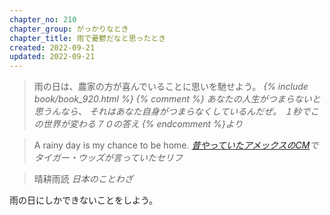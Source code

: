 ```yaml
---
chapter_no: 210
chapter_group: がっかりなとき
chapter_title: 雨で憂鬱だなと思ったとき
created: 2022-09-21
updated: 2022-09-21
---
```

> 雨の日は、農家の方が喜んでいることに思いを馳せよう。
> <cite>{% include book/book_920.html %} {% comment %} あなたの人生がつまらないと思うんなら、 それはあなた自身がつまらなくしているんだぜ。 １秒でこの世界が変わる７０の答え {% endcomment %}より</cite>

> A rainy day is my chance to be home.
> <cite>[昔やっていたアメックスのCM](https://www.youtube.com/watch?v=Vc9afbahGHw)でタイガー・ウッズが言っていたセリフ</cite>

> 晴耕雨読
> <cite>日本のことわざ</cite>


雨の日にしかできないことをしよう。